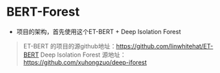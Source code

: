 # BERT-Forest

* 项目的架构，首先使用这个ET-BERT + Deep Isolation Forest

> ET-BERT 的项目的源github地址：https://github.com/linwhitehat/ET-BERT
> Deep Isolation Forest 源地址：https://github.com/xuhongzuo/deep-iforest

